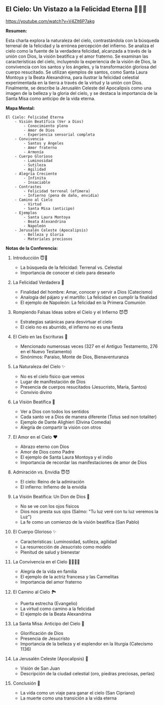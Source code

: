 ## El Cielo: Un Vistazo a la Felicidad Eterna 💖😇🌟

https://youtube.com/watch?v=V4Zlt6P7akg


**Resumen:**

Esta charla explora la naturaleza del cielo, contrastándola con la búsqueda terrenal de la felicidad y la errónea percepción del infierno.  Se analiza el cielo como la fuente de la verdadera felicidad, alcanzada a través de la unión con Dios, la visión beatífica y el amor fraterno. Se examinan las características del cielo, incluyendo la experiencia de la visión de Dios, la convivencia con los santos y los ángeles, y la transformación gloriosa del cuerpo resucitado. Se utilizan ejemplos de santos, como Santa Laura Montoya y la Beata Alexandrina, para ilustrar la felicidad celestial experimentada en la tierra a través de la virtud y la unión con Dios. Finalmente, se describe la Jerusalén Celeste del Apocalipsis como una imagen de la belleza y la gloria del cielo, y se destaca la importancia de la Santa Misa como anticipo de la vida eterna.

**Mapa Mental:**

```
El Cielo: Felicidad Eterna
    - Visión Beatífica (Ver a Dios)
        - Conocimiento pleno
        - Amor de Dios
        - Experiencia sensorial completa
    - Convivencia
        - Santos y Ángeles
        - Amor fraterno
        - Armonía
    - Cuerpo Glorioso
        - Luminosidad
        - Sutileza
        - Agilidad
    - Alegría Creciente
        - Infinita
        - Insaciable
    - Contrastes
        - Felicidad terrenal (efímera)
        - Infierno (pena de daño, envidia)
    - Camino al Cielo
        - Virtud
        - Santa Misa (anticipo)
    - Ejemplos
        - Santa Laura Montoya
        - Beata Alexandrina
        - Napoleón
    - Jerusalén Celeste (Apocalipsis)
        - Belleza y Gloria
        - Materiales preciosos
```


**Notas de la Conferencia:**

1. Introducción  😇💖
    - La búsqueda de la felicidad: Terrenal vs. Celestial
    - Importancia de conocer el cielo para desearlo

2. La Felicidad Verdadera 🌟
    - Finalidad del hombre: Amar, conocer y servir a Dios (Catecismo)
    - Analogía del pájaro y el martillo: La felicidad en cumplir la finalidad
    - El ejemplo de Napoleón: La felicidad en la Primera Comunión

3. Rompiendo Falsas Ideas sobre el Cielo y el Infierno 😈😇
    - Estrategias satánicas para desvirtuar el cielo
    - El cielo no es aburrido, el infierno no es una fiesta

4. El Cielo en las Escrituras 📖
    - Mencionado numerosas veces (327 en el Antiguo Testamento, 276 en el Nuevo Testamento)
    - Sinónimos: Paraíso, Monte de Dios, Bienaventuranza

5. La Naturaleza del Cielo ✨
    - No es el cielo físico que vemos
    - Lugar de manifestación de Dios
    - Presencia de cuerpos resucitados (Jesucristo, María, Santos)
    - Convivio divino

6. La Visión Beatífica 👀
    - Ver a Dios con todos los sentidos
    - Cada santo ve a Dios de manera diferente (Totus sed non totaliter)
    - Ejemplo de Dante Alighieri (Divina Comedia)
    - Alegría de compartir la visión con otros

7.  El Amor en el Cielo ❤️
    - Abrazo eterno con Dios
    - Amor de Dios como Padre
    - El ejemplo de Santa Laura Montoya y el indio
    - Importancia de recordar las manifestaciones de amor de Dios

8.  Admiración vs. Envidia  😇😈
    - El cielo: Reino de la admiración
    - El infierno: Infierno de la envidia

9. La Visión Beatífica: Un Don de Dios 🎁
    - No se ve con los ojos físicos
    - Dios nos presta sus ojos (Salmo: "Tu luz veré con tu luz veremos la Luz")
    - La fe como un comienzo de la visión beatífica (San Pablo)

10. El Cuerpo Glorioso ✨
    - Características: Luminosidad, sutileza, agilidad
    - La resurrección de Jesucristo como modelo
    - Plenitud de salud y bienestar

11. La Convivencia en el Cielo 👨‍👩‍👧‍👦
    - Alegría de la vida en familia
    - El ejemplo de la actriz francesa y las Carmelitas
    - Importancia del amor fraterno

12. El Camino al Cielo 🏞️
    - Puerta estrecha (Evangelio)
    - La virtud como camino a la felicidad
    - El ejemplo de la Beata Alexandrina

13. La Santa Misa: Anticipo del Cielo 🙏
    - Glorificación de Dios
    - Presencia de Jesucristo
    - Importancia de la belleza y el esplendor en la liturgia (Catecismo 1136)

14. La Jerusalén Celeste (Apocalipsis) 🌇
    - Visión de San Juan
    - Descripción de la ciudad celestial (oro, piedras preciosas, perlas)

15. Conclusión  🙏
    - La vida como un viaje para ganar el cielo (San Cipriano)
    - La muerte como una transición a la vida eterna


